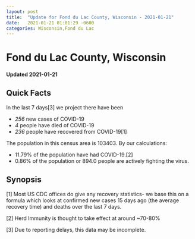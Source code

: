 ```yaml
---
layout: post
title:  "Update for Fond du Lac County, Wisconsin - 2021-01-21"
date:   2021-01-21 01:01:29 -0600
categories: Wisconsin,Fond du Lac
---
```


# Fond du Lac County, Wisconsin
#### Updated 2021-01-21

## Quick Facts

In the last 7 days[3] we project there have been
- *256* new cases of COVID-19
- *4* people have died of COVID-19
- *236* people have recovered from COVID-19[1]

The population in this census area is 103403. By our calculations:
- 11.79% of the population have had COVID-19.[2]
- 0.86% of the population or 894.0 people are actively fighting the virus.

## Synopsis




[1] Most US CDC offices do give any recovery statistics- we base this on a formula which looks at confirmed new cases
15 days ago (the average recovery time) and deaths over the last 7 days.

[2] Herd Immunity is thought to take effect at around ~70-80%

[3] Due to reporting delays, this data may be incomplete.
 
    